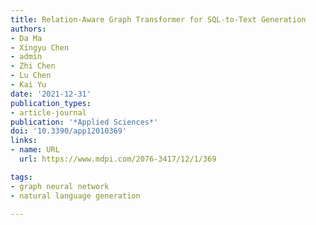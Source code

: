 ```yaml
---
title: Relation-Aware Graph Transformer for SQL-to-Text Generation
authors:
- Da Ma
- Xingyu Chen
- admin
- Zhi Chen
- Lu Chen
- Kai Yu
date: '2021-12-31'
publication_types:
- article-journal
publication: '*Applied Sciences*'
doi: '10.3390/app12010369'
links:
- name: URL
  url: https://www.mdpi.com/2076-3417/12/1/369

tags:
- graph neural network
- natural language generation

---
```

